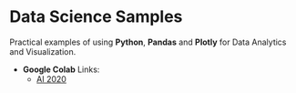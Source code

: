 # Data Science Samples

Practical examples of using **Python**, **Pandas** and **Plotly** for Data Analytics and Visualization.

* **Google Colab** Links:
    * [AI 2020](https://colab.research.google.com/github/isaacdlp/datascience/blob/master/notebooks/ai2020.ipynb)
